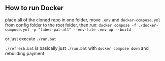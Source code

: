## How to run Docker
place all of the cloned repo in one folder, move `.env` and `docker-compose.yml` from config folder to the root folder, then run:
`docker compose -f ./docker-compose.yml -p "tubes-pat-all" --env-file .env up --build`

or just execute `./run.bat`

`./refresh.bat` is basically just `./run.bat` with `docker compose down` and rebuilding payment